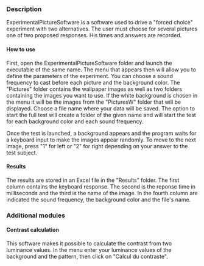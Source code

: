 
### Description

ExperimentalPictureSoftware is a software used to drive a "forced choice" experiment with two alternatives. The user must choose for several pictures one of two proposed responses. His times and answers are recorded.  


#### How to use

First, open the ExperimentalPictureSoftware folder and launch the executable of the same name.
The menu that appears then will allow you to define the parameters of the experiment. You can choose a sound frequency to cast before each picture and the background color. The "Pictures" folder contains the wallpaper images as well as two folders containing the images you want to use. If the white background is chosen in the menu it will be the images from the "PicturesW" folder that will be displayed. 
Choose a file name where your data will be saved. The option to start the full test will create a folder of the given name and will start the test for each background color and each sound frequency.

Once the test is launched, a background appears and the program waits for a keyboard input to make the images appear randomly.
To move to the next image, press "1" for left or "2" for right depending on your answer to the test subject. 

#### Results

The results are stored in an Excel file in the "Results" folder. The first column contains the keyboard response. The second is the reponse time in milliseconds and the third is the name of the image. In the fourth column are indicated the sound frequency, the background color and the file's name. 


### Additional modules

#### Contrast calculation

This software makes it possible to calculate the contrast from two luminance values. In the menu enter your luminance values of the background and the pattern, then click on "Calcul du contraste".

